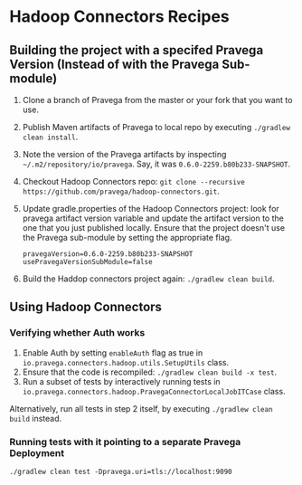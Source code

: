 # Hadoop Connectors Recipes 

## Building the project with a specifed Pravega Version (Instead of with the Pravega Sub-module)

1. Clone a branch of Pravega from the master or your fork that you want to use.
2. Publish Maven artifacts of Pravega to local repo by executing `./gradlew clean install`. 
3. Note the version of the Pravega artifacts by inspecting `~/.m2/repository/io/pravega`. Say, it was `0.6.0-2259.b80b233-SNAPSHOT`.  
4. Checkout Hadoop Connectors repo: `git clone --recursive https://github.com/pravega/hadoop-connectors.git`. 
5. Update gradle.properties of the Hadoop Connectors project: look for pravega artifact version variable and update the artifact version to the one that you just published locally. Ensure that the project doesn't use the Pravega sub-module by setting the appropriate flag.
   
   ```
   pravegaVersion=0.6.0-2259.b80b233-SNAPSHOT
   usePravegaVersionSubModule=false
   ```
6. Build the Haddop connectors project again: `./gradlew clean build`.

## Using Hadoop Connectors

### Verifying whether Auth works

1. Enable Auth by setting `enableAuth` flag as true in `io.pravega.connectors.hadoop.utils.SetupUtils` class.
2. Ensure that the code is recompiled: `./gradlew clean build -x test`. 
3. Run a subset of tests by interactively running tests in `io.pravega.connectors.hadoop.PravegaConnectorLocalJobITCase` class. 

Alternatively, run all tests in step 2 itself, by executing `./gradlew clean build` instead.

### Running tests with it pointing to a separate Pravega Deployment

```
./gradlew clean test -Dpravega.uri=tls://localhost:9090
```
